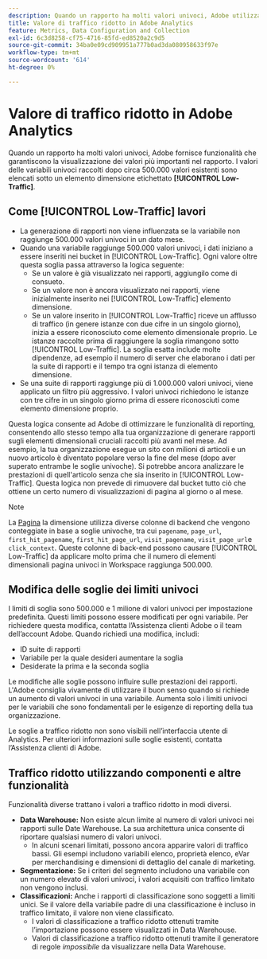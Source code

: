 ```yaml
---
description: Quando un rapporto ha molti valori univoci, Adobe utilizza l’elemento dimensione traffico ridotto per migliorare le prestazioni del rapporto.
title: Valore di traffico ridotto in Adobe Analytics
feature: Metrics, Data Configuration and Collection
exl-id: 6c3d8258-cf75-4716-85fd-ed8520a2c9d5
source-git-commit: 34ba0e09cd909951a777b0ad3da080958633f97e
workflow-type: tm+mt
source-wordcount: '614'
ht-degree: 0%

---
```


# Valore di traffico ridotto in Adobe Analytics

Quando un rapporto ha molti valori univoci, Adobe fornisce funzionalità che garantiscono la visualizzazione dei valori più importanti nel rapporto. I valori delle variabili univoci raccolti dopo circa 500.000 valori esistenti sono elencati sotto un elemento dimensione etichettato **[!UICONTROL Low-Traffic]**.

## Come [!UICONTROL Low-Traffic] lavori

* La generazione di rapporti non viene influenzata se la variabile non raggiunge 500.000 valori univoci in un dato mese.
* Quando una variabile raggiunge 500.000 valori univoci, i dati iniziano a essere inseriti nei bucket in [!UICONTROL Low-Traffic]. Ogni valore oltre questa soglia passa attraverso la logica seguente:
   * Se un valore è già visualizzato nei rapporti, aggiungilo come di consueto.
   * Se un valore non è ancora visualizzato nei rapporti, viene inizialmente inserito nei [!UICONTROL Low-Traffic] elemento dimensione.
   * Se un valore inserito in [!UICONTROL Low-Traffic] riceve un afflusso di traffico (in genere istanze con due cifre in un singolo giorno), inizia a essere riconosciuto come elemento dimensionale proprio. Le istanze raccolte prima di raggiungere la soglia rimangono sotto [!UICONTROL Low-Traffic]. La soglia esatta include molte dipendenze, ad esempio il numero di server che elaborano i dati per la suite di rapporti e il tempo tra ogni istanza di elemento dimensione.
* Se una suite di rapporti raggiunge più di 1.000.000 valori univoci, viene applicato un filtro più aggressivo. I valori univoci richiedono le istanze con tre cifre in un singolo giorno prima di essere riconosciuti come elemento dimensione proprio.

Questa logica consente ad Adobe di ottimizzare le funzionalità di reporting, consentendo allo stesso tempo alla tua organizzazione di generare rapporti sugli elementi dimensionali cruciali raccolti più avanti nel mese. Ad esempio, la tua organizzazione esegue un sito con milioni di articoli e un nuovo articolo è diventato popolare verso la fine del mese (dopo aver superato entrambe le soglie univoche). Si potrebbe ancora analizzare le prestazioni di quell&#39;articolo senza che sia inserito in [!UICONTROL Low-Traffic]. Questa logica non prevede di rimuovere dal bucket tutto ciò che ottiene un certo numero di visualizzazioni di pagina al giorno o al mese.

>[!NOTE]
>La [Pagina](../components/dimensions/page.md) la dimensione utilizza diverse colonne di backend che vengono conteggiate in base a soglie univoche, tra cui `pagename`, `page_url`, `first_hit_pagename`, `first_hit_page_url`, `visit_pagename`, `visit_page_url`e `click_context`. Queste colonne di back-end possono causare [!UICONTROL Low-Traffic] da applicare molto prima che il numero di elementi dimensionali pagina univoci in Workspace raggiunga 500.000.

## Modifica delle soglie dei limiti univoci

I limiti di soglia sono 500.000 e 1 milione di valori univoci per impostazione predefinita. Questi limiti possono essere modificati per ogni variabile. Per richiedere questa modifica, contatta l’Assistenza clienti Adobe o il team dell’account Adobe. Quando richiedi una modifica, includi:

* ID suite di rapporti
* Variabile per la quale desideri aumentare la soglia
* Desiderate la prima e la seconda soglia

Le modifiche alle soglie possono influire sulle prestazioni dei rapporti. L&#39;Adobe consiglia vivamente di utilizzare il buon senso quando si richiede un aumento di valori univoci in una variabile. Aumenta solo i limiti univoci per le variabili che sono fondamentali per le esigenze di reporting della tua organizzazione.

Le soglie a traffico ridotto non sono visibili nell’interfaccia utente di Analytics. Per ulteriori informazioni sulle soglie esistenti, contatta l’Assistenza clienti di Adobe.

## Traffico ridotto utilizzando componenti e altre funzionalità

Funzionalità diverse trattano i valori a traffico ridotto in modi diversi.

* **Data Warehouse:** Non esiste alcun limite al numero di valori univoci nei rapporti sulle Date Warehouse. La sua architettura unica consente di riportare qualsiasi numero di valori univoci.
   * In alcuni scenari limitati, possono ancora apparire valori di traffico bassi. Gli esempi includono variabili elenco, proprietà elenco, eVar per merchandising e dimensioni di dettaglio del canale di marketing.
* **Segmentazione:** Se i criteri del segmento includono una variabile con un numero elevato di valori univoci, i valori acquisiti con traffico limitato non vengono inclusi.
* **Classificazioni:** Anche i rapporti di classificazione sono soggetti a limiti unici. Se il valore della variabile padre di una classificazione è incluso in traffico limitato, il valore non viene classificato.
   * I valori di classificazione a traffico ridotto ottenuti tramite l’importazione possono essere visualizzati in Data Warehouse. <!-- AN-115871 -->
   * Valori di classificazione a traffico ridotto ottenuti tramite il generatore di regole *impossibile* da visualizzare nella Data Warehouse. <!-- AN-122872 -->
